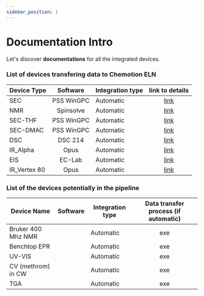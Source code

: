```yaml
---
sidebar_position: 1
---
```


# Documentation Intro

Let's discover **documentations** for all the integrated devices.

### List of devices transfering data to Chemotion ELN

| Device Type | Software | Integration type | link to details|
|---|:---:|---|:---:|
| SEC | PSS WinGPC | Automatic | [link](/docs/devices/thf_sec_cw) |
| NMR | Spinsolve | Automatic | [link](/docs/devices/magritek_nmr_cw) |
| SEC-THF | PSS WinGPC | Automatic | [link](/docs/devices/thf_sec_dmac_cs) |
| SEC-DMAC | PSS WinGPC | Automatic | [link](/docs/devices/thf_sec_dmac_cs) |
| DSC | DSC 214 | Automatic | [link](/docs/devices/low_temp_dsc_cs) |
| IR_Alpha | Opus | Automatic | [link](/docs/devices/ir_alpha_cs) |
| EIS | EC-Lab | Automatic | [link](/docs/devices/eis_cw) |
| IR_Vertex 80 | Opus | Automatic | [link](/docs/devices/ir_vertex_cw) |

### List of the devices potentially in the pipeline

| Device Name | Software | Integration type | Data transfer process (if automatic) |
|---|:---:|---|:---:|
| Bruker 400 Mhz NMR | | Automatic | exe |
| Benchtop EPR | | Automatic | exe |
| UV-VIS | | Automatic | exe |
| CV (methrom) in CW | | Automatic | exe |
| TGA | | Automatic | exe |
